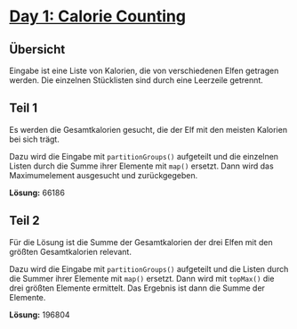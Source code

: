 # [Day 1: Calorie Counting](https://adventofcode.com/2022/day/1)

## Übersicht

Eingabe ist eine Liste von Kalorien, die von verschiedenen Elfen getragen werden. Die einzelnen Stücklisten sind durch eine Leerzeile getrennt.

## Teil 1

Es werden die Gesamtkalorien gesucht, die der Elf mit den meisten Kalorien bei sich trägt.

Dazu wird die Eingabe mit `partitionGroups()` aufgeteilt und die einzelnen Listen durch die Summe ihrer Elemente mit `map()` ersetzt. Dann wird das Maximumelement ausgesucht und zurückgegeben. 

**Lösung:** 66186

## Teil 2

Für die Lösung ist die Summe der Gesamtkalorien der drei Elfen mit den größten Gesamtkalorien relevant.

Dazu wird die Eingabe mit `partitionGroups()` aufgeteilt und die Listen durch die Summer ihrer Elemente mit `map()` ersetzt. Dann wird mit `topMax()` die drei größten Elemente ermittelt. Das Ergebnis ist dann die Summe der Elemente.

**Lösung:** 196804
